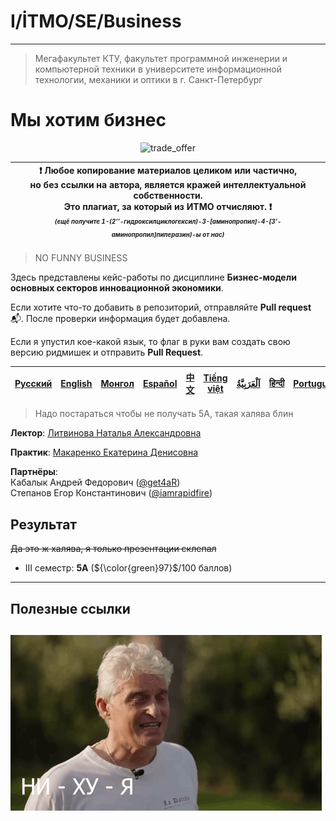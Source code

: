 # I/İTMO/SE/Business

---
> Мегафакультет КТУ, факультет программной инженерии и компьютерной техники в университете информационной технологии, механики и оптики в г. Санкт-Петербург
# Мы хотим бизнес
<p align="center">
    <img src="https://media1.tenor.com/m/nlHSw3gcLSYAAAAC/trade-offer.gif" alt="trade_offer"/>
</p>

| :exclamation: <b>Любое копирование материалов целиком или частично,<br>но без ссылки на автора, является кражей интеллектуальной собственности.<br>Это плагиат, за который из ИТМО отчисляют.</b> :exclamation:<br><sub><sup><i>(ещё получите 1-(2’’-гидроксилциклогексил)-3-[аминопропил]-4-[3’-аминопропил]пиперазин)-ы от нас)</sup></sub></b> |
|---------------------------------------------------------------------------------------------------------------------------------------------------------------------------------------------------------------------------------------------------------------------------------------------------------------------------------------------------|

> NO FUNNY BUSINESS

Здесь представлены кейс-работы по дисциплине **Бизнес-модели основных секторов инновационной экономики**.

Если хотите что-то добавить в репозиторий, отправляйте **Pull request** :mailbox_with_mail:. После проверки информация будет добавлена.

Если я упустил кое-какой язык, то флаг в руки вам создать свою версию ридмишек и отправить **Pull Request**.

| [<strong>Русский</strong>](https://github.com/XVIIStarPlatinum/itmo/blob/master/Software%20Engineering/README.md) | [<strong>English</strong>](https://github.com/XVIIStarPlatinum/itmo/blob/master/Software%20Engineering/Business%20Models/.docs/README_EN.md) | [<strong>Монгол</strong>](https://github.com/XVIIStarPlatinum/itmo/blob/master/Software%20Engineering/Business%20Models/.docs/README_MN.md) | [<strong>Español</strong>](https://github.com/XVIIStarPlatinum/itmo/blob/master/Software%20Engineering/Business%20Models/.docs/README_ES.md) | [<strong>中文</strong>](https://github.com/XVIIStarPlatinum/itmo/blob/master/Software%20Engineering/Business%20Models/.docs/README_CN.md) | [<strong>Tiếng việt</strong>](https://github.com/XVIIStarPlatinum/itmo/blob/master/Software%20Engineering/Business%20Models/.docs/README_VN.md) | [<strong><p dir="rtl" lang="ar">اَلْعَرَبِيَّةُ</p></strong>](https://github.com/XVIIStarPlatinum/itmo/blob/master/Software%20Engineering/Business%20Models/.docs/README_AR.md) | [<strong>हिन्दी</strong>](https://github.com/XVIIStarPlatinum/itmo/blob/master/Software%20Engineering/Business%20Models/.docs/README_IN.md) | [<strong>Português</strong>](https://github.com/XVIIStarPlatinum/itmo/blob/master/Software%20Engineering/Business%20Models/.docs/README_PT.md) |
|-------------------------------------------------------------------------------------------------------------------|----------------------------------------------------------------------------------------------------------------------------------------------|---------------------------------------------------------------------------------------------------------------------------------------------|----------------------------------------------------------------------------------------------------------------------------------------------|-----------------------------------------------------------------------------------------------------------------------------------------|-------------------------------------------------------------------------------------------------------------------------------------------------|---------------------------------------------------------------------------------------------------------------------------------------------------------------------------------|---------------------------------------------------------------------------------------------------------------------------------------------|------------------------------------------------------------------------------------------------------------------------------------------------|

> Надо постараться чтобы не получать 5A, такая халява блин

**Лектор**: [Литвинова Наталья Александровна](https://my.itmo.ru/persons/288202)

**Практик**: [Макаренко Екатерина Денисовна](https://my.itmo.ru/persons/307827)

**Партнёры**:\
Кабалык Андрей Федорович ([@get4aR](https://github.com/get4ar))\
Степанов Егор Константинович ([@iamrapidfire](https://github.com/iamrapidfire))

## Результат
<s>Да это ж халява, я только презентации склепал</s>
- III семестр: **5A** (${\color{green}97}$/100 баллов)
---
## Полезные ссылки
![tinkov](/img/gifs/oleg-tinkov.gif)
---
